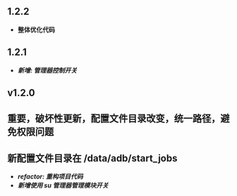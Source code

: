 ## 1.2.2

- **整体优化代码**

## 1.2.1

- **_新增: 管理器控制开关_**

## v1.2.0

## 重要，破坏性更新，配置文件目录改变，统一路径，避免权限问题

## 新配置文件目录在 /data/adb/start_jobs

- **_refactor: 重构项目代码_**
- **_新增使用 su 管理器管理模块开关_**
